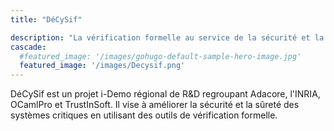 ```yaml
---
title: "DéCySif"

description: "La vérification formelle au service de la sécurité et la sûreté"
cascade:
  #featured_image: '/images/gohugo-default-sample-hero-image.jpg'
  featured_image: '/images/Decysif.png'
---
```


DéCySif est un projet i-Demo régional de R&D regroupant Adacore, l'INRIA,
OCamlPro et TrustInSoft. Il vise à améliorer la sécurité et la sûreté
des systèmes critiques en utilisant des outils de vérification formelle.
